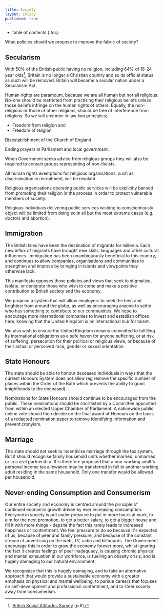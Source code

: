 ```yaml
---
title: Society
layout: policy
published: true
---
```


* table of contents 
{:toc}

What policies should we propose to improve the fabric of society?

## Secularism

With 50% of the British public having no religion, including 64% of 18-24 year olds[^1], Britain is no longer a Christian country and so its official status as such will be removed. Britain will become a secular nation under a Secularism Act.

Human rights are paramount, because we are all human but not all religious. No-one should be restricted from practising their religious beliefs unless those beliefs infringe on the human rights of others. Equally, the non-religious or those of other religions, should be free of interference from religions. So we will enshrine in law two principles;

   * Freedom from religion and
   * Freedom of religion

Disestablishment of the Church of England.

Ending prayers in Parliament and local government.

When Government seeks advice from religious groups they will also be required to consult groups representing of non-theists.

All human rights exemptions for religious organisations, such as discrimination in recruitment, will be revoked.

Religious organisations operating public services will be explicitly banned from promoting their religion in the process in order to protect vulnerable members of society.

Religious individuals delivering public services wishing to conscientiously object will be limited from doing so in all but the most extreme cases (e.g. doctors and abortion). 

## Immigration

The British Isles have been the destination of migrants for millenia. Each new influx of migrants have brought new skills, languages and other cultural influences. Immigration has been unambiguously beneficial to this country, and continues to allow companies, organisations and communities to strengthen and improve by bringing in talents and viewpoints they otherwise lack. 

This manifesto opposes those policies and views that seek to stigmatise, isolate, or denigrate those who wish to come and make a positive contribution to British society and the economy.

We propose a system that will allow employers to seek the best and brightest from around the globe, as well as encouraging anyone to settle who has something to contribute to our communities. We hope to encourage more international companies to invest and establish offices here, knowing that the United Kingdom is an international hub for talent. 

We also wish to ensure the United Kingdom remains committed to fulfilling its international obligations as a safe haven for anyone suffering, or at risk of suffering, persecution for their political or religious views, or because of their actual or perceived race, gender or sexual orientation.

## State Honours

The state should be able to honour deceased individuals in ways that the current Honours System does not allow (eg remove the specific number of places within the Order of the Bath which prevents the ability to grant knighthoods to the deceased). 

Nominations for State Honours should continue to be encouraged from the public. These nominations should be shortlisted by a Committee appointed from within an elected Upper Chamber of Parliament. A nationwide public online vote should then decide on the final award of Honours on the basis of a redacted nomination paper to remove identifying information and prevent cronyism.

## Marriage

The state should not seek to incentivise marriage through the tax system. But it should recognise family household units whether married, unmarried or in a civil partnership. It is therefore proposed that a non-working adult's personal income tax allowance may be transferred in full to another working adult residing in the same household. Only one transfer would be allowed per household.

## Never-ending Consumption and Consumerism

Our entire society and economy is centred around the principle of continued economic growth driven by ever increasing consumption. Everyone in society is put under pressure to put in more hours at work, to aim for the next promotion, to get a better salary, to get a bigger house and fill it with more things - depsite the fact this rarely leads to increased happiness or contentment. We feel pressure to do so because it's expected of us, because of peer and family pressure, and because of the constant stream of advertising on the web, TV, radio and billboards. The Government encourage this in order to grow the economy forever more, whilst ignoring the fact it creates feelings of peer inadequacy, is causing chronic physical and mental exhaustion in our workforce, is fuelling an obesity crisis, and is hugely damaging to our natural environment.

We recognsise that this is hugely damaging, and to take an alternative approach that would provide a sustainable economy with a greater emphasis on physical and mental wellbeing, to pursue careers that focuses on self-development and professional contentment, and to steer society away from consumerism.



[^1]: [British Social Attitudes Survey](http://ir2.flife.de/data/natcen-social-research/igb_html/pdf/chapters/BSA28_12Religion.pdf) (pdf)
